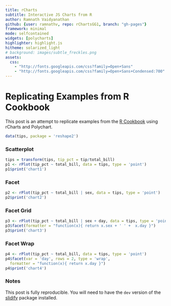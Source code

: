 ```yaml
---
title: rCharts
subtitle: Interactive JS Charts from R
author: Ramnath Vaidyanathan
github: {user: ramnathv, repo: rChartsGG1, branch: "gh-pages"}
framework: minimal
mode: selfcontained
widgets: [polycharts]
highlighter: highlight.js
hitheme: solarized_light
# background: images/subtle_freckles.png
assets:
  css: 
    - "http://fonts.googleapis.com/css?family=Open+Sans"
    - "http://fonts.googleapis.com/css?family=Open+Sans+Condensed:700"
---
```





# Replicating Examples from R Cookbook

This post is an attempt to replicate examples from the [R Cookbook](http://www.cookbook-r.com/Graphs/Facets_(ggplot2)/) using rCharts and Polychart.



```r
data(tips, package = 'reshape2')
```


### Scatterplot


```r
tips = transform(tips, tip_pct = tip/total_bill)
p1 <- rPlot(tip_pct ~ total_bill, data = tips, type = 'point')
p1$print('chart1')
```

<div id='chart1' class='rChart nvd3Plot'></div>
<script type='text/javascript'>
    var chartParams = {"dom":"chart1","width":600,"height":400,"layers":[{"x":"total_bill","y":"tip_pct","data":{"total_bill":[16.99,10.34,21.01,23.68,24.59,25.29,8.77,26.88,15.04,14.78,10.27,35.26,15.42,18.43,14.83,21.58,10.33,16.29,16.97,20.65,17.92,20.29,15.77,39.42,19.82,17.81,13.37,12.69,21.7,19.65,9.55,18.35,15.06,20.69,17.78,24.06,16.31,16.93,18.69,31.27,16.04,17.46,13.94,9.68,30.4,18.29,22.23,32.4,28.55,18.04,12.54,10.29,34.81,9.94,25.56,19.49,38.01,26.41,11.24,48.27,20.29,13.81,11.02,18.29,17.59,20.08,16.45,3.07,20.23,15.01,12.02,17.07,26.86,25.28,14.73,10.51,17.92,27.2,22.76,17.29,19.44,16.66,10.07,32.68,15.98,34.83,13.03,18.28,24.71,21.16,28.97,22.49,5.75,16.32,22.75,40.17,27.28,12.03,21.01,12.46,11.35,15.38,44.3,22.42,20.92,15.36,20.49,25.21,18.24,14.31,14,7.25,38.07,23.95,25.71,17.31,29.93,10.65,12.43,24.08,11.69,13.42,14.26,15.95,12.48,29.8,8.52,14.52,11.38,22.82,19.08,20.27,11.17,12.26,18.26,8.51,10.33,14.15,16,13.16,17.47,34.3,41.19,27.05,16.43,8.35,18.64,11.87,9.78,7.51,14.07,13.13,17.26,24.55,19.77,29.85,48.17,25,13.39,16.49,21.5,12.66,16.21,13.81,17.51,24.52,20.76,31.71,10.59,10.63,50.81,15.81,7.25,31.85,16.82,32.9,17.89,14.48,9.6,34.63,34.65,23.33,45.35,23.17,40.55,20.69,20.9,30.46,18.15,23.1,15.69,19.81,28.44,15.48,16.58,7.56,10.34,43.11,13,13.51,18.71,12.74,13,16.4,20.53,16.47,26.59,38.73,24.27,12.76,30.06,25.89,48.33,13.27,28.17,12.9,28.15,11.59,7.74,30.14,12.16,13.42,8.58,15.98,13.42,16.27,10.09,20.45,13.28,22.12,24.01,15.69,11.61,10.77,15.53,10.07,12.6,32.83,35.83,29.03,27.18,22.67,17.82,18.78],"tip":[1.01,1.66,3.5,3.31,3.61,4.71,2,3.12,1.96,3.23,1.71,5,1.57,3,3.02,3.92,1.67,3.71,3.5,3.35,4.08,2.75,2.23,7.58,3.18,2.34,2,2,4.3,3,1.45,2.5,3,2.45,3.27,3.6,2,3.07,2.31,5,2.24,2.54,3.06,1.32,5.6,3,5,6,2.05,3,2.5,2.6,5.2,1.56,4.34,3.51,3,1.5,1.76,6.73,3.21,2,1.98,3.76,2.64,3.15,2.47,1,2.01,2.09,1.97,3,3.14,5,2.2,1.25,3.08,4,3,2.71,3,3.4,1.83,5,2.03,5.17,2,4,5.85,3,3,3.5,1,4.3,3.25,4.73,4,1.5,3,1.5,2.5,3,2.5,3.48,4.08,1.64,4.06,4.29,3.76,4,3,1,4,2.55,4,3.5,5.07,1.5,1.8,2.92,2.31,1.68,2.5,2,2.52,4.2,1.48,2,2,2.18,1.5,2.83,1.5,2,3.25,1.25,2,2,2,2.75,3.5,6.7,5,5,2.3,1.5,1.36,1.63,1.73,2,2.5,2,2.74,2,2,5.14,5,3.75,2.61,2,3.5,2.5,2,2,3,3.48,2.24,4.5,1.61,2,10,3.16,5.15,3.18,4,3.11,2,2,4,3.55,3.68,5.65,3.5,6.5,3,5,3.5,2,3.5,4,1.5,4.19,2.56,2.02,4,1.44,2,5,2,2,4,2.01,2,2.5,4,3.23,3.41,3,2.03,2.23,2,5.16,9,2.5,6.5,1.1,3,1.5,1.44,3.09,2.2,3.48,1.92,3,1.58,2.5,2,3,2.72,2.88,2,3,3.39,1.47,3,1.25,1,1.17,4.67,5.92,2,2,1.75,3],"sex":["Female","Male","Male","Male","Female","Male","Male","Male","Male","Male","Male","Female","Male","Male","Female","Male","Female","Male","Female","Male","Male","Female","Female","Male","Male","Male","Male","Male","Male","Female","Male","Male","Female","Female","Male","Male","Male","Female","Male","Male","Male","Male","Male","Male","Male","Male","Male","Male","Male","Male","Male","Female","Female","Male","Male","Male","Male","Female","Male","Male","Male","Male","Male","Male","Male","Male","Female","Female","Male","Male","Male","Female","Female","Female","Female","Male","Male","Male","Male","Male","Male","Male","Female","Male","Male","Female","Male","Male","Male","Male","Male","Male","Female","Female","Female","Male","Male","Male","Male","Male","Female","Female","Female","Female","Female","Male","Male","Male","Male","Female","Male","Female","Male","Male","Female","Female","Male","Female","Female","Female","Male","Female","Male","Male","Female","Female","Male","Female","Female","Male","Male","Female","Female","Female","Female","Female","Female","Female","Male","Female","Female","Male","Male","Female","Female","Female","Female","Female","Male","Male","Male","Male","Male","Male","Male","Female","Male","Female","Female","Male","Male","Male","Female","Male","Female","Male","Male","Male","Female","Female","Male","Male","Male","Male","Male","Male","Male","Male","Female","Male","Male","Male","Male","Male","Male","Male","Female","Male","Female","Male","Male","Female","Male","Male","Male","Male","Male","Female","Female","Male","Male","Female","Female","Female","Male","Female","Male","Male","Male","Female","Male","Male","Male","Female","Female","Female","Male","Male","Male","Female","Male","Female","Male","Female","Male","Female","Female","Male","Male","Female","Male","Male","Male","Male","Male","Male","Male","Male","Female","Male","Female","Male","Male","Female"],"smoker":["No","No","No","No","No","No","No","No","No","No","No","No","No","No","No","No","No","No","No","No","No","No","No","No","No","No","No","No","No","No","No","No","No","No","No","No","No","No","No","No","No","No","No","No","No","No","No","No","No","No","No","No","No","No","No","No","Yes","No","Yes","No","Yes","Yes","Yes","Yes","No","No","No","Yes","No","Yes","No","No","Yes","Yes","No","No","Yes","No","No","No","Yes","No","No","Yes","No","No","No","No","No","No","Yes","No","Yes","Yes","No","Yes","Yes","Yes","Yes","No","Yes","Yes","Yes","Yes","No","Yes","Yes","Yes","No","Yes","No","No","No","No","No","No","No","No","No","No","No","No","No","No","No","No","No","No","No","No","No","No","No","No","No","No","No","No","Yes","No","No","No","No","No","No","No","No","No","No","No","No","No","No","No","No","No","No","No","No","No","No","No","No","No","Yes","No","No","No","Yes","Yes","Yes","Yes","Yes","Yes","Yes","Yes","Yes","Yes","Yes","Yes","Yes","Yes","Yes","Yes","Yes","No","Yes","Yes","Yes","Yes","Yes","Yes","Yes","Yes","Yes","No","Yes","Yes","Yes","Yes","Yes","Yes","Yes","Yes","Yes","Yes","Yes","Yes","Yes","Yes","Yes","Yes","No","Yes","Yes","Yes","Yes","Yes","Yes","Yes","Yes","Yes","Yes","No","Yes","Yes","Yes","No","No","Yes","Yes","Yes","No","No","Yes","No","Yes","Yes","No","No","Yes","Yes","No","No"],"day":["Sun","Sun","Sun","Sun","Sun","Sun","Sun","Sun","Sun","Sun","Sun","Sun","Sun","Sun","Sun","Sun","Sun","Sun","Sun","Sat","Sat","Sat","Sat","Sat","Sat","Sat","Sat","Sat","Sat","Sat","Sat","Sat","Sat","Sat","Sat","Sat","Sat","Sat","Sat","Sat","Sat","Sun","Sun","Sun","Sun","Sun","Sun","Sun","Sun","Sun","Sun","Sun","Sun","Sun","Sun","Sun","Sat","Sat","Sat","Sat","Sat","Sat","Sat","Sat","Sat","Sat","Sat","Sat","Sat","Sat","Sat","Sat","Sat","Sat","Sat","Sat","Sat","Thur","Thur","Thur","Thur","Thur","Thur","Thur","Thur","Thur","Thur","Thur","Thur","Thur","Fri","Fri","Fri","Fri","Fri","Fri","Fri","Fri","Fri","Fri","Fri","Fri","Sat","Sat","Sat","Sat","Sat","Sat","Sat","Sat","Sat","Sat","Sun","Sun","Sun","Sun","Sun","Thur","Thur","Thur","Thur","Thur","Thur","Thur","Thur","Thur","Thur","Thur","Thur","Thur","Thur","Thur","Thur","Thur","Thur","Thur","Thur","Thur","Thur","Thur","Thur","Thur","Thur","Thur","Thur","Thur","Thur","Thur","Thur","Thur","Sun","Sun","Sun","Sun","Sun","Sun","Sun","Sun","Sun","Sun","Sun","Sun","Sun","Sun","Sun","Sun","Sun","Sun","Sat","Sat","Sat","Sat","Sun","Sun","Sun","Sun","Sun","Sun","Sun","Sun","Sun","Sun","Sun","Sun","Sun","Sun","Sun","Sun","Sun","Sun","Sun","Thur","Thur","Thur","Thur","Thur","Thur","Thur","Thur","Thur","Thur","Thur","Thur","Thur","Thur","Thur","Sat","Sat","Sat","Sat","Sat","Sat","Sat","Sat","Sat","Sat","Sat","Sat","Sat","Sat","Fri","Fri","Fri","Fri","Fri","Fri","Fri","Sat","Sat","Sat","Sat","Sat","Sat","Sat","Sat","Sat","Sat","Sat","Sat","Sat","Sat","Sat","Sat","Thur"],"time":["Dinner","Dinner","Dinner","Dinner","Dinner","Dinner","Dinner","Dinner","Dinner","Dinner","Dinner","Dinner","Dinner","Dinner","Dinner","Dinner","Dinner","Dinner","Dinner","Dinner","Dinner","Dinner","Dinner","Dinner","Dinner","Dinner","Dinner","Dinner","Dinner","Dinner","Dinner","Dinner","Dinner","Dinner","Dinner","Dinner","Dinner","Dinner","Dinner","Dinner","Dinner","Dinner","Dinner","Dinner","Dinner","Dinner","Dinner","Dinner","Dinner","Dinner","Dinner","Dinner","Dinner","Dinner","Dinner","Dinner","Dinner","Dinner","Dinner","Dinner","Dinner","Dinner","Dinner","Dinner","Dinner","Dinner","Dinner","Dinner","Dinner","Dinner","Dinner","Dinner","Dinner","Dinner","Dinner","Dinner","Dinner","Lunch","Lunch","Lunch","Lunch","Lunch","Lunch","Lunch","Lunch","Lunch","Lunch","Lunch","Lunch","Lunch","Dinner","Dinner","Dinner","Dinner","Dinner","Dinner","Dinner","Dinner","Dinner","Dinner","Dinner","Dinner","Dinner","Dinner","Dinner","Dinner","Dinner","Dinner","Dinner","Dinner","Dinner","Dinner","Dinner","Dinner","Dinner","Dinner","Dinner","Lunch","Lunch","Lunch","Lunch","Lunch","Lunch","Lunch","Lunch","Lunch","Lunch","Lunch","Lunch","Lunch","Lunch","Lunch","Lunch","Lunch","Lunch","Lunch","Lunch","Lunch","Lunch","Lunch","Lunch","Lunch","Lunch","Lunch","Lunch","Lunch","Lunch","Lunch","Lunch","Lunch","Dinner","Dinner","Dinner","Dinner","Dinner","Dinner","Dinner","Dinner","Dinner","Dinner","Dinner","Dinner","Dinner","Dinner","Dinner","Dinner","Dinner","Dinner","Dinner","Dinner","Dinner","Dinner","Dinner","Dinner","Dinner","Dinner","Dinner","Dinner","Dinner","Dinner","Dinner","Dinner","Dinner","Dinner","Dinner","Dinner","Dinner","Dinner","Dinner","Dinner","Dinner","Lunch","Lunch","Lunch","Lunch","Lunch","Lunch","Lunch","Lunch","Lunch","Lunch","Lunch","Lunch","Lunch","Lunch","Lunch","Dinner","Dinner","Dinner","Dinner","Dinner","Dinner","Dinner","Dinner","Dinner","Dinner","Dinner","Dinner","Dinner","Dinner","Lunch","Lunch","Lunch","Lunch","Lunch","Lunch","Lunch","Dinner","Dinner","Dinner","Dinner","Dinner","Dinner","Dinner","Dinner","Dinner","Dinner","Dinner","Dinner","Dinner","Dinner","Dinner","Dinner","Dinner"],"size":[2,3,3,2,4,4,2,4,2,2,2,4,2,4,2,2,3,3,3,3,2,2,2,4,2,4,2,2,2,2,2,4,2,4,2,3,3,3,3,3,3,2,2,2,4,2,2,4,3,2,2,2,4,2,4,2,4,2,2,4,2,2,2,4,3,3,2,1,2,2,2,3,2,2,2,2,2,4,2,2,2,2,1,2,2,4,2,2,2,2,2,2,2,2,2,4,2,2,2,2,2,2,3,2,2,2,2,2,2,2,2,1,3,2,3,2,4,2,2,4,2,2,2,2,2,6,2,2,2,3,2,2,2,2,2,2,2,2,2,2,2,6,5,6,2,2,3,2,2,2,2,2,3,4,4,5,6,4,2,4,4,2,3,2,2,3,2,4,2,2,3,2,2,2,2,2,2,2,2,2,4,2,3,4,2,5,3,5,3,3,2,2,2,2,2,2,2,4,2,2,3,2,2,2,4,3,3,4,2,2,3,4,4,2,3,2,5,2,2,4,2,2,1,3,2,2,2,4,2,2,4,3,2,2,2,2,2,2,3,3,2,2,2,2],"tip_pct":[0.0594467333725721,0.160541586073501,0.166587339362208,0.139780405405405,0.146807645384303,0.186239620403321,0.228050171037628,0.116071428571429,0.13031914893617,0.218538565629229,0.166504381694255,0.141803743618832,0.101815823605707,0.162778079218665,0.203641267700607,0.181649675625579,0.161665053242982,0.227747084100675,0.206246317030053,0.162227602905569,0.227678571428571,0.135534746180384,0.14140773620799,0.192288178589548,0.160443995963673,0.131386861313869,0.149588631264024,0.157604412923562,0.19815668202765,0.152671755725191,0.151832460732984,0.136239782016349,0.199203187250996,0.118414693088449,0.183914510686164,0.149625935162095,0.122624156958921,0.181334908446545,0.123595505617978,0.159897665494084,0.139650872817955,0.145475372279496,0.219512195121951,0.136363636363636,0.184210526315789,0.164024056861673,0.224921277552856,0.185185185185185,0.0718038528896672,0.16629711751663,0.199362041467305,0.252672497570457,0.149382361390405,0.156941649899396,0.169796557120501,0.180092355053874,0.0789265982636148,0.0567966679288148,0.156583629893238,0.139424072923141,0.158206012814194,0.144822592324403,0.17967332123412,0.205576817933297,0.150085275724844,0.156872509960159,0.150151975683891,0.325732899022801,0.0993573900148294,0.139240506329114,0.163893510815308,0.175746924428823,0.116902457185406,0.197784810126582,0.149355057705363,0.118934348239772,0.171875,0.147058823529412,0.131810193321617,0.156737998843262,0.154320987654321,0.204081632653061,0.181727904667329,0.152998776009792,0.1270337922403,0.148435256962389,0.153491941673062,0.218818380743982,0.236746256576285,0.141776937618147,0.103555402140145,0.155624722098711,0.173913043478261,0.263480392156863,0.142857142857143,0.117749564351506,0.146627565982405,0.124688279301746,0.14278914802475,0.120385232744783,0.220264317180617,0.195058517555267,0.0564334085778781,0.155218554861731,0.195028680688337,0.106770833333333,0.198145436798438,0.170170567235224,0.206140350877193,0.279524807826695,0.214285714285714,0.137931034482759,0.105069608615708,0.106471816283925,0.155581485803189,0.202195262853842,0.169395255596392,0.140845070422535,0.144810941271118,0.121262458471761,0.197604790419162,0.125186289120715,0.17531556802244,0.125391849529781,0.201923076923077,0.140939597315436,0.173708920187793,0.137741046831956,0.175746924428822,0.0955302366345311,0.0786163522012579,0.139615194869265,0.134288272157565,0.163132137030995,0.177984665936473,0.146886016451234,0.193610842207164,0.141342756183746,0.125,0.208966565349544,0.20034344590727,0.19533527696793,0.121388686574411,0.184842883548983,0.139987827145466,0.179640718562874,0.0729613733905579,0.13732097725358,0.176891615541922,0.266311584553928,0.177683013503909,0.152322924600152,0.158748551564311,0.0814663951120163,0.101163378856854,0.172194304857621,0.103799045048786,0.15,0.194921583271098,0.121285627653123,0.162790697674419,0.197472353870458,0.123380629241209,0.144822592324403,0.171330668189606,0.141924959216966,0.107899807321773,0.141911069063387,0.152030217186025,0.188146754468485,0.196811651249754,0.199873497786211,0.710344827586207,0.0998430141287284,0.237812128418549,0.0945288753799392,0.111794298490777,0.138121546961326,0.416666666666667,0.102512272596015,0.106204906204906,0.242177453921989,0.0771775082690187,0.280535174794994,0.0739827373612824,0.241662638956017,0.167464114832536,0.0656598818122127,0.192837465564738,0.173160173160173,0.0956022944550669,0.211509338717819,0.090014064697609,0.130490956072351,0.241254523522316,0.19047619047619,0.193423597678917,0.115982370679657,0.153846153846154,0.148038490007402,0.213789417423838,0.157770800627943,0.153846153846154,0.152439024390244,0.194836824159766,0.196114146933819,0.128243700639338,0.0774593338497289,0.0836423568191182,0.174764890282132,0.0665335994677312,0.199304750869061,0.186219739292365,0.188394875659382,0.230741924032659,0.0852713178294574,0.106571936056838,0.129421915444349,0.186046511627907,0.102521566025216,0.180921052631579,0.259314456035768,0.223776223776224,0.187734668335419,0.117734724292101,0.153657037492317,0.198216055500496,0.146699266503667,0.204819277108434,0.130198915009042,0.083298625572678,0.191204588910134,0.291989664082687,0.136490250696379,0.193174500965873,0.124131082423039,0.0793650793650794,0.0356381358513555,0.130337705833101,0.20392697209783,0.0735835172921266,0.0882223202470225,0.0982042648709315,0.159744408945687]},"facet":null,"type":"point"}],"facet":[],"guides":[],"coord":[],"id":"chart1"}
    _.each(chartParams.layers, function(el){
        el.data = polyjs.data(el.data)
    })
    var graph_chart1 = polyjs.chart(chartParams);
</script>


### Facet


```r
p2 <- rPlot(tip_pct ~ total_bill | sex, data = tips, type = 'point')
p2$print('chart2')
```

<div id='chart2' class='rChart nvd3Plot'></div>
<script type='text/javascript'>
    var chartParams = {"dom":"chart2","width":600,"height":400,"layers":[{"x":"total_bill","y":"tip_pct","data":{"total_bill":[16.99,10.34,21.01,23.68,24.59,25.29,8.77,26.88,15.04,14.78,10.27,35.26,15.42,18.43,14.83,21.58,10.33,16.29,16.97,20.65,17.92,20.29,15.77,39.42,19.82,17.81,13.37,12.69,21.7,19.65,9.55,18.35,15.06,20.69,17.78,24.06,16.31,16.93,18.69,31.27,16.04,17.46,13.94,9.68,30.4,18.29,22.23,32.4,28.55,18.04,12.54,10.29,34.81,9.94,25.56,19.49,38.01,26.41,11.24,48.27,20.29,13.81,11.02,18.29,17.59,20.08,16.45,3.07,20.23,15.01,12.02,17.07,26.86,25.28,14.73,10.51,17.92,27.2,22.76,17.29,19.44,16.66,10.07,32.68,15.98,34.83,13.03,18.28,24.71,21.16,28.97,22.49,5.75,16.32,22.75,40.17,27.28,12.03,21.01,12.46,11.35,15.38,44.3,22.42,20.92,15.36,20.49,25.21,18.24,14.31,14,7.25,38.07,23.95,25.71,17.31,29.93,10.65,12.43,24.08,11.69,13.42,14.26,15.95,12.48,29.8,8.52,14.52,11.38,22.82,19.08,20.27,11.17,12.26,18.26,8.51,10.33,14.15,16,13.16,17.47,34.3,41.19,27.05,16.43,8.35,18.64,11.87,9.78,7.51,14.07,13.13,17.26,24.55,19.77,29.85,48.17,25,13.39,16.49,21.5,12.66,16.21,13.81,17.51,24.52,20.76,31.71,10.59,10.63,50.81,15.81,7.25,31.85,16.82,32.9,17.89,14.48,9.6,34.63,34.65,23.33,45.35,23.17,40.55,20.69,20.9,30.46,18.15,23.1,15.69,19.81,28.44,15.48,16.58,7.56,10.34,43.11,13,13.51,18.71,12.74,13,16.4,20.53,16.47,26.59,38.73,24.27,12.76,30.06,25.89,48.33,13.27,28.17,12.9,28.15,11.59,7.74,30.14,12.16,13.42,8.58,15.98,13.42,16.27,10.09,20.45,13.28,22.12,24.01,15.69,11.61,10.77,15.53,10.07,12.6,32.83,35.83,29.03,27.18,22.67,17.82,18.78],"tip":[1.01,1.66,3.5,3.31,3.61,4.71,2,3.12,1.96,3.23,1.71,5,1.57,3,3.02,3.92,1.67,3.71,3.5,3.35,4.08,2.75,2.23,7.58,3.18,2.34,2,2,4.3,3,1.45,2.5,3,2.45,3.27,3.6,2,3.07,2.31,5,2.24,2.54,3.06,1.32,5.6,3,5,6,2.05,3,2.5,2.6,5.2,1.56,4.34,3.51,3,1.5,1.76,6.73,3.21,2,1.98,3.76,2.64,3.15,2.47,1,2.01,2.09,1.97,3,3.14,5,2.2,1.25,3.08,4,3,2.71,3,3.4,1.83,5,2.03,5.17,2,4,5.85,3,3,3.5,1,4.3,3.25,4.73,4,1.5,3,1.5,2.5,3,2.5,3.48,4.08,1.64,4.06,4.29,3.76,4,3,1,4,2.55,4,3.5,5.07,1.5,1.8,2.92,2.31,1.68,2.5,2,2.52,4.2,1.48,2,2,2.18,1.5,2.83,1.5,2,3.25,1.25,2,2,2,2.75,3.5,6.7,5,5,2.3,1.5,1.36,1.63,1.73,2,2.5,2,2.74,2,2,5.14,5,3.75,2.61,2,3.5,2.5,2,2,3,3.48,2.24,4.5,1.61,2,10,3.16,5.15,3.18,4,3.11,2,2,4,3.55,3.68,5.65,3.5,6.5,3,5,3.5,2,3.5,4,1.5,4.19,2.56,2.02,4,1.44,2,5,2,2,4,2.01,2,2.5,4,3.23,3.41,3,2.03,2.23,2,5.16,9,2.5,6.5,1.1,3,1.5,1.44,3.09,2.2,3.48,1.92,3,1.58,2.5,2,3,2.72,2.88,2,3,3.39,1.47,3,1.25,1,1.17,4.67,5.92,2,2,1.75,3],"sex":["Female","Male","Male","Male","Female","Male","Male","Male","Male","Male","Male","Female","Male","Male","Female","Male","Female","Male","Female","Male","Male","Female","Female","Male","Male","Male","Male","Male","Male","Female","Male","Male","Female","Female","Male","Male","Male","Female","Male","Male","Male","Male","Male","Male","Male","Male","Male","Male","Male","Male","Male","Female","Female","Male","Male","Male","Male","Female","Male","Male","Male","Male","Male","Male","Male","Male","Female","Female","Male","Male","Male","Female","Female","Female","Female","Male","Male","Male","Male","Male","Male","Male","Female","Male","Male","Female","Male","Male","Male","Male","Male","Male","Female","Female","Female","Male","Male","Male","Male","Male","Female","Female","Female","Female","Female","Male","Male","Male","Male","Female","Male","Female","Male","Male","Female","Female","Male","Female","Female","Female","Male","Female","Male","Male","Female","Female","Male","Female","Female","Male","Male","Female","Female","Female","Female","Female","Female","Female","Male","Female","Female","Male","Male","Female","Female","Female","Female","Female","Male","Male","Male","Male","Male","Male","Male","Female","Male","Female","Female","Male","Male","Male","Female","Male","Female","Male","Male","Male","Female","Female","Male","Male","Male","Male","Male","Male","Male","Male","Female","Male","Male","Male","Male","Male","Male","Male","Female","Male","Female","Male","Male","Female","Male","Male","Male","Male","Male","Female","Female","Male","Male","Female","Female","Female","Male","Female","Male","Male","Male","Female","Male","Male","Male","Female","Female","Female","Male","Male","Male","Female","Male","Female","Male","Female","Male","Female","Female","Male","Male","Female","Male","Male","Male","Male","Male","Male","Male","Male","Female","Male","Female","Male","Male","Female"],"smoker":["No","No","No","No","No","No","No","No","No","No","No","No","No","No","No","No","No","No","No","No","No","No","No","No","No","No","No","No","No","No","No","No","No","No","No","No","No","No","No","No","No","No","No","No","No","No","No","No","No","No","No","No","No","No","No","No","Yes","No","Yes","No","Yes","Yes","Yes","Yes","No","No","No","Yes","No","Yes","No","No","Yes","Yes","No","No","Yes","No","No","No","Yes","No","No","Yes","No","No","No","No","No","No","Yes","No","Yes","Yes","No","Yes","Yes","Yes","Yes","No","Yes","Yes","Yes","Yes","No","Yes","Yes","Yes","No","Yes","No","No","No","No","No","No","No","No","No","No","No","No","No","No","No","No","No","No","No","No","No","No","No","No","No","No","No","No","Yes","No","No","No","No","No","No","No","No","No","No","No","No","No","No","No","No","No","No","No","No","No","No","No","No","No","Yes","No","No","No","Yes","Yes","Yes","Yes","Yes","Yes","Yes","Yes","Yes","Yes","Yes","Yes","Yes","Yes","Yes","Yes","Yes","No","Yes","Yes","Yes","Yes","Yes","Yes","Yes","Yes","Yes","No","Yes","Yes","Yes","Yes","Yes","Yes","Yes","Yes","Yes","Yes","Yes","Yes","Yes","Yes","Yes","Yes","No","Yes","Yes","Yes","Yes","Yes","Yes","Yes","Yes","Yes","Yes","No","Yes","Yes","Yes","No","No","Yes","Yes","Yes","No","No","Yes","No","Yes","Yes","No","No","Yes","Yes","No","No"],"day":["Sun","Sun","Sun","Sun","Sun","Sun","Sun","Sun","Sun","Sun","Sun","Sun","Sun","Sun","Sun","Sun","Sun","Sun","Sun","Sat","Sat","Sat","Sat","Sat","Sat","Sat","Sat","Sat","Sat","Sat","Sat","Sat","Sat","Sat","Sat","Sat","Sat","Sat","Sat","Sat","Sat","Sun","Sun","Sun","Sun","Sun","Sun","Sun","Sun","Sun","Sun","Sun","Sun","Sun","Sun","Sun","Sat","Sat","Sat","Sat","Sat","Sat","Sat","Sat","Sat","Sat","Sat","Sat","Sat","Sat","Sat","Sat","Sat","Sat","Sat","Sat","Sat","Thur","Thur","Thur","Thur","Thur","Thur","Thur","Thur","Thur","Thur","Thur","Thur","Thur","Fri","Fri","Fri","Fri","Fri","Fri","Fri","Fri","Fri","Fri","Fri","Fri","Sat","Sat","Sat","Sat","Sat","Sat","Sat","Sat","Sat","Sat","Sun","Sun","Sun","Sun","Sun","Thur","Thur","Thur","Thur","Thur","Thur","Thur","Thur","Thur","Thur","Thur","Thur","Thur","Thur","Thur","Thur","Thur","Thur","Thur","Thur","Thur","Thur","Thur","Thur","Thur","Thur","Thur","Thur","Thur","Thur","Thur","Thur","Thur","Sun","Sun","Sun","Sun","Sun","Sun","Sun","Sun","Sun","Sun","Sun","Sun","Sun","Sun","Sun","Sun","Sun","Sun","Sat","Sat","Sat","Sat","Sun","Sun","Sun","Sun","Sun","Sun","Sun","Sun","Sun","Sun","Sun","Sun","Sun","Sun","Sun","Sun","Sun","Sun","Sun","Thur","Thur","Thur","Thur","Thur","Thur","Thur","Thur","Thur","Thur","Thur","Thur","Thur","Thur","Thur","Sat","Sat","Sat","Sat","Sat","Sat","Sat","Sat","Sat","Sat","Sat","Sat","Sat","Sat","Fri","Fri","Fri","Fri","Fri","Fri","Fri","Sat","Sat","Sat","Sat","Sat","Sat","Sat","Sat","Sat","Sat","Sat","Sat","Sat","Sat","Sat","Sat","Thur"],"time":["Dinner","Dinner","Dinner","Dinner","Dinner","Dinner","Dinner","Dinner","Dinner","Dinner","Dinner","Dinner","Dinner","Dinner","Dinner","Dinner","Dinner","Dinner","Dinner","Dinner","Dinner","Dinner","Dinner","Dinner","Dinner","Dinner","Dinner","Dinner","Dinner","Dinner","Dinner","Dinner","Dinner","Dinner","Dinner","Dinner","Dinner","Dinner","Dinner","Dinner","Dinner","Dinner","Dinner","Dinner","Dinner","Dinner","Dinner","Dinner","Dinner","Dinner","Dinner","Dinner","Dinner","Dinner","Dinner","Dinner","Dinner","Dinner","Dinner","Dinner","Dinner","Dinner","Dinner","Dinner","Dinner","Dinner","Dinner","Dinner","Dinner","Dinner","Dinner","Dinner","Dinner","Dinner","Dinner","Dinner","Dinner","Lunch","Lunch","Lunch","Lunch","Lunch","Lunch","Lunch","Lunch","Lunch","Lunch","Lunch","Lunch","Lunch","Dinner","Dinner","Dinner","Dinner","Dinner","Dinner","Dinner","Dinner","Dinner","Dinner","Dinner","Dinner","Dinner","Dinner","Dinner","Dinner","Dinner","Dinner","Dinner","Dinner","Dinner","Dinner","Dinner","Dinner","Dinner","Dinner","Dinner","Lunch","Lunch","Lunch","Lunch","Lunch","Lunch","Lunch","Lunch","Lunch","Lunch","Lunch","Lunch","Lunch","Lunch","Lunch","Lunch","Lunch","Lunch","Lunch","Lunch","Lunch","Lunch","Lunch","Lunch","Lunch","Lunch","Lunch","Lunch","Lunch","Lunch","Lunch","Lunch","Lunch","Dinner","Dinner","Dinner","Dinner","Dinner","Dinner","Dinner","Dinner","Dinner","Dinner","Dinner","Dinner","Dinner","Dinner","Dinner","Dinner","Dinner","Dinner","Dinner","Dinner","Dinner","Dinner","Dinner","Dinner","Dinner","Dinner","Dinner","Dinner","Dinner","Dinner","Dinner","Dinner","Dinner","Dinner","Dinner","Dinner","Dinner","Dinner","Dinner","Dinner","Dinner","Lunch","Lunch","Lunch","Lunch","Lunch","Lunch","Lunch","Lunch","Lunch","Lunch","Lunch","Lunch","Lunch","Lunch","Lunch","Dinner","Dinner","Dinner","Dinner","Dinner","Dinner","Dinner","Dinner","Dinner","Dinner","Dinner","Dinner","Dinner","Dinner","Lunch","Lunch","Lunch","Lunch","Lunch","Lunch","Lunch","Dinner","Dinner","Dinner","Dinner","Dinner","Dinner","Dinner","Dinner","Dinner","Dinner","Dinner","Dinner","Dinner","Dinner","Dinner","Dinner","Dinner"],"size":[2,3,3,2,4,4,2,4,2,2,2,4,2,4,2,2,3,3,3,3,2,2,2,4,2,4,2,2,2,2,2,4,2,4,2,3,3,3,3,3,3,2,2,2,4,2,2,4,3,2,2,2,4,2,4,2,4,2,2,4,2,2,2,4,3,3,2,1,2,2,2,3,2,2,2,2,2,4,2,2,2,2,1,2,2,4,2,2,2,2,2,2,2,2,2,4,2,2,2,2,2,2,3,2,2,2,2,2,2,2,2,1,3,2,3,2,4,2,2,4,2,2,2,2,2,6,2,2,2,3,2,2,2,2,2,2,2,2,2,2,2,6,5,6,2,2,3,2,2,2,2,2,3,4,4,5,6,4,2,4,4,2,3,2,2,3,2,4,2,2,3,2,2,2,2,2,2,2,2,2,4,2,3,4,2,5,3,5,3,3,2,2,2,2,2,2,2,4,2,2,3,2,2,2,4,3,3,4,2,2,3,4,4,2,3,2,5,2,2,4,2,2,1,3,2,2,2,4,2,2,4,3,2,2,2,2,2,2,3,3,2,2,2,2],"tip_pct":[0.0594467333725721,0.160541586073501,0.166587339362208,0.139780405405405,0.146807645384303,0.186239620403321,0.228050171037628,0.116071428571429,0.13031914893617,0.218538565629229,0.166504381694255,0.141803743618832,0.101815823605707,0.162778079218665,0.203641267700607,0.181649675625579,0.161665053242982,0.227747084100675,0.206246317030053,0.162227602905569,0.227678571428571,0.135534746180384,0.14140773620799,0.192288178589548,0.160443995963673,0.131386861313869,0.149588631264024,0.157604412923562,0.19815668202765,0.152671755725191,0.151832460732984,0.136239782016349,0.199203187250996,0.118414693088449,0.183914510686164,0.149625935162095,0.122624156958921,0.181334908446545,0.123595505617978,0.159897665494084,0.139650872817955,0.145475372279496,0.219512195121951,0.136363636363636,0.184210526315789,0.164024056861673,0.224921277552856,0.185185185185185,0.0718038528896672,0.16629711751663,0.199362041467305,0.252672497570457,0.149382361390405,0.156941649899396,0.169796557120501,0.180092355053874,0.0789265982636148,0.0567966679288148,0.156583629893238,0.139424072923141,0.158206012814194,0.144822592324403,0.17967332123412,0.205576817933297,0.150085275724844,0.156872509960159,0.150151975683891,0.325732899022801,0.0993573900148294,0.139240506329114,0.163893510815308,0.175746924428823,0.116902457185406,0.197784810126582,0.149355057705363,0.118934348239772,0.171875,0.147058823529412,0.131810193321617,0.156737998843262,0.154320987654321,0.204081632653061,0.181727904667329,0.152998776009792,0.1270337922403,0.148435256962389,0.153491941673062,0.218818380743982,0.236746256576285,0.141776937618147,0.103555402140145,0.155624722098711,0.173913043478261,0.263480392156863,0.142857142857143,0.117749564351506,0.146627565982405,0.124688279301746,0.14278914802475,0.120385232744783,0.220264317180617,0.195058517555267,0.0564334085778781,0.155218554861731,0.195028680688337,0.106770833333333,0.198145436798438,0.170170567235224,0.206140350877193,0.279524807826695,0.214285714285714,0.137931034482759,0.105069608615708,0.106471816283925,0.155581485803189,0.202195262853842,0.169395255596392,0.140845070422535,0.144810941271118,0.121262458471761,0.197604790419162,0.125186289120715,0.17531556802244,0.125391849529781,0.201923076923077,0.140939597315436,0.173708920187793,0.137741046831956,0.175746924428822,0.0955302366345311,0.0786163522012579,0.139615194869265,0.134288272157565,0.163132137030995,0.177984665936473,0.146886016451234,0.193610842207164,0.141342756183746,0.125,0.208966565349544,0.20034344590727,0.19533527696793,0.121388686574411,0.184842883548983,0.139987827145466,0.179640718562874,0.0729613733905579,0.13732097725358,0.176891615541922,0.266311584553928,0.177683013503909,0.152322924600152,0.158748551564311,0.0814663951120163,0.101163378856854,0.172194304857621,0.103799045048786,0.15,0.194921583271098,0.121285627653123,0.162790697674419,0.197472353870458,0.123380629241209,0.144822592324403,0.171330668189606,0.141924959216966,0.107899807321773,0.141911069063387,0.152030217186025,0.188146754468485,0.196811651249754,0.199873497786211,0.710344827586207,0.0998430141287284,0.237812128418549,0.0945288753799392,0.111794298490777,0.138121546961326,0.416666666666667,0.102512272596015,0.106204906204906,0.242177453921989,0.0771775082690187,0.280535174794994,0.0739827373612824,0.241662638956017,0.167464114832536,0.0656598818122127,0.192837465564738,0.173160173160173,0.0956022944550669,0.211509338717819,0.090014064697609,0.130490956072351,0.241254523522316,0.19047619047619,0.193423597678917,0.115982370679657,0.153846153846154,0.148038490007402,0.213789417423838,0.157770800627943,0.153846153846154,0.152439024390244,0.194836824159766,0.196114146933819,0.128243700639338,0.0774593338497289,0.0836423568191182,0.174764890282132,0.0665335994677312,0.199304750869061,0.186219739292365,0.188394875659382,0.230741924032659,0.0852713178294574,0.106571936056838,0.129421915444349,0.186046511627907,0.102521566025216,0.180921052631579,0.259314456035768,0.223776223776224,0.187734668335419,0.117734724292101,0.153657037492317,0.198216055500496,0.146699266503667,0.204819277108434,0.130198915009042,0.083298625572678,0.191204588910134,0.291989664082687,0.136490250696379,0.193174500965873,0.124131082423039,0.0793650793650794,0.0356381358513555,0.130337705833101,0.20392697209783,0.0735835172921266,0.0882223202470225,0.0982042648709315,0.159744408945687]},"facet":"sex","type":"point"}],"facet":{"type":"wrap","var":"sex"},"guides":[],"coord":[],"id":"chart2"}
    _.each(chartParams.layers, function(el){
        el.data = polyjs.data(el.data)
    })
    var graph_chart2 = polyjs.chart(chartParams);
</script>


### Facet Grid


```r
p3 <- rPlot(tip_pct ~ total_bill | sex + day, data = tips, type = 'point')
p3$facet(formatter = "function(x){ return x.sex + ' ' +  x.day }")
p3$print('chart3')
```

<div id='chart3' class='rChart nvd3Plot'></div>
<script type='text/javascript'>
    var chartParams = {"dom":"chart3","width":600,"height":400,"layers":[{"x":"total_bill","y":"tip_pct","data":{"total_bill":[16.99,10.34,21.01,23.68,24.59,25.29,8.77,26.88,15.04,14.78,10.27,35.26,15.42,18.43,14.83,21.58,10.33,16.29,16.97,20.65,17.92,20.29,15.77,39.42,19.82,17.81,13.37,12.69,21.7,19.65,9.55,18.35,15.06,20.69,17.78,24.06,16.31,16.93,18.69,31.27,16.04,17.46,13.94,9.68,30.4,18.29,22.23,32.4,28.55,18.04,12.54,10.29,34.81,9.94,25.56,19.49,38.01,26.41,11.24,48.27,20.29,13.81,11.02,18.29,17.59,20.08,16.45,3.07,20.23,15.01,12.02,17.07,26.86,25.28,14.73,10.51,17.92,27.2,22.76,17.29,19.44,16.66,10.07,32.68,15.98,34.83,13.03,18.28,24.71,21.16,28.97,22.49,5.75,16.32,22.75,40.17,27.28,12.03,21.01,12.46,11.35,15.38,44.3,22.42,20.92,15.36,20.49,25.21,18.24,14.31,14,7.25,38.07,23.95,25.71,17.31,29.93,10.65,12.43,24.08,11.69,13.42,14.26,15.95,12.48,29.8,8.52,14.52,11.38,22.82,19.08,20.27,11.17,12.26,18.26,8.51,10.33,14.15,16,13.16,17.47,34.3,41.19,27.05,16.43,8.35,18.64,11.87,9.78,7.51,14.07,13.13,17.26,24.55,19.77,29.85,48.17,25,13.39,16.49,21.5,12.66,16.21,13.81,17.51,24.52,20.76,31.71,10.59,10.63,50.81,15.81,7.25,31.85,16.82,32.9,17.89,14.48,9.6,34.63,34.65,23.33,45.35,23.17,40.55,20.69,20.9,30.46,18.15,23.1,15.69,19.81,28.44,15.48,16.58,7.56,10.34,43.11,13,13.51,18.71,12.74,13,16.4,20.53,16.47,26.59,38.73,24.27,12.76,30.06,25.89,48.33,13.27,28.17,12.9,28.15,11.59,7.74,30.14,12.16,13.42,8.58,15.98,13.42,16.27,10.09,20.45,13.28,22.12,24.01,15.69,11.61,10.77,15.53,10.07,12.6,32.83,35.83,29.03,27.18,22.67,17.82,18.78],"tip":[1.01,1.66,3.5,3.31,3.61,4.71,2,3.12,1.96,3.23,1.71,5,1.57,3,3.02,3.92,1.67,3.71,3.5,3.35,4.08,2.75,2.23,7.58,3.18,2.34,2,2,4.3,3,1.45,2.5,3,2.45,3.27,3.6,2,3.07,2.31,5,2.24,2.54,3.06,1.32,5.6,3,5,6,2.05,3,2.5,2.6,5.2,1.56,4.34,3.51,3,1.5,1.76,6.73,3.21,2,1.98,3.76,2.64,3.15,2.47,1,2.01,2.09,1.97,3,3.14,5,2.2,1.25,3.08,4,3,2.71,3,3.4,1.83,5,2.03,5.17,2,4,5.85,3,3,3.5,1,4.3,3.25,4.73,4,1.5,3,1.5,2.5,3,2.5,3.48,4.08,1.64,4.06,4.29,3.76,4,3,1,4,2.55,4,3.5,5.07,1.5,1.8,2.92,2.31,1.68,2.5,2,2.52,4.2,1.48,2,2,2.18,1.5,2.83,1.5,2,3.25,1.25,2,2,2,2.75,3.5,6.7,5,5,2.3,1.5,1.36,1.63,1.73,2,2.5,2,2.74,2,2,5.14,5,3.75,2.61,2,3.5,2.5,2,2,3,3.48,2.24,4.5,1.61,2,10,3.16,5.15,3.18,4,3.11,2,2,4,3.55,3.68,5.65,3.5,6.5,3,5,3.5,2,3.5,4,1.5,4.19,2.56,2.02,4,1.44,2,5,2,2,4,2.01,2,2.5,4,3.23,3.41,3,2.03,2.23,2,5.16,9,2.5,6.5,1.1,3,1.5,1.44,3.09,2.2,3.48,1.92,3,1.58,2.5,2,3,2.72,2.88,2,3,3.39,1.47,3,1.25,1,1.17,4.67,5.92,2,2,1.75,3],"sex":["Female","Male","Male","Male","Female","Male","Male","Male","Male","Male","Male","Female","Male","Male","Female","Male","Female","Male","Female","Male","Male","Female","Female","Male","Male","Male","Male","Male","Male","Female","Male","Male","Female","Female","Male","Male","Male","Female","Male","Male","Male","Male","Male","Male","Male","Male","Male","Male","Male","Male","Male","Female","Female","Male","Male","Male","Male","Female","Male","Male","Male","Male","Male","Male","Male","Male","Female","Female","Male","Male","Male","Female","Female","Female","Female","Male","Male","Male","Male","Male","Male","Male","Female","Male","Male","Female","Male","Male","Male","Male","Male","Male","Female","Female","Female","Male","Male","Male","Male","Male","Female","Female","Female","Female","Female","Male","Male","Male","Male","Female","Male","Female","Male","Male","Female","Female","Male","Female","Female","Female","Male","Female","Male","Male","Female","Female","Male","Female","Female","Male","Male","Female","Female","Female","Female","Female","Female","Female","Male","Female","Female","Male","Male","Female","Female","Female","Female","Female","Male","Male","Male","Male","Male","Male","Male","Female","Male","Female","Female","Male","Male","Male","Female","Male","Female","Male","Male","Male","Female","Female","Male","Male","Male","Male","Male","Male","Male","Male","Female","Male","Male","Male","Male","Male","Male","Male","Female","Male","Female","Male","Male","Female","Male","Male","Male","Male","Male","Female","Female","Male","Male","Female","Female","Female","Male","Female","Male","Male","Male","Female","Male","Male","Male","Female","Female","Female","Male","Male","Male","Female","Male","Female","Male","Female","Male","Female","Female","Male","Male","Female","Male","Male","Male","Male","Male","Male","Male","Male","Female","Male","Female","Male","Male","Female"],"smoker":["No","No","No","No","No","No","No","No","No","No","No","No","No","No","No","No","No","No","No","No","No","No","No","No","No","No","No","No","No","No","No","No","No","No","No","No","No","No","No","No","No","No","No","No","No","No","No","No","No","No","No","No","No","No","No","No","Yes","No","Yes","No","Yes","Yes","Yes","Yes","No","No","No","Yes","No","Yes","No","No","Yes","Yes","No","No","Yes","No","No","No","Yes","No","No","Yes","No","No","No","No","No","No","Yes","No","Yes","Yes","No","Yes","Yes","Yes","Yes","No","Yes","Yes","Yes","Yes","No","Yes","Yes","Yes","No","Yes","No","No","No","No","No","No","No","No","No","No","No","No","No","No","No","No","No","No","No","No","No","No","No","No","No","No","No","No","Yes","No","No","No","No","No","No","No","No","No","No","No","No","No","No","No","No","No","No","No","No","No","No","No","No","No","Yes","No","No","No","Yes","Yes","Yes","Yes","Yes","Yes","Yes","Yes","Yes","Yes","Yes","Yes","Yes","Yes","Yes","Yes","Yes","No","Yes","Yes","Yes","Yes","Yes","Yes","Yes","Yes","Yes","No","Yes","Yes","Yes","Yes","Yes","Yes","Yes","Yes","Yes","Yes","Yes","Yes","Yes","Yes","Yes","Yes","No","Yes","Yes","Yes","Yes","Yes","Yes","Yes","Yes","Yes","Yes","No","Yes","Yes","Yes","No","No","Yes","Yes","Yes","No","No","Yes","No","Yes","Yes","No","No","Yes","Yes","No","No"],"day":["Sun","Sun","Sun","Sun","Sun","Sun","Sun","Sun","Sun","Sun","Sun","Sun","Sun","Sun","Sun","Sun","Sun","Sun","Sun","Sat","Sat","Sat","Sat","Sat","Sat","Sat","Sat","Sat","Sat","Sat","Sat","Sat","Sat","Sat","Sat","Sat","Sat","Sat","Sat","Sat","Sat","Sun","Sun","Sun","Sun","Sun","Sun","Sun","Sun","Sun","Sun","Sun","Sun","Sun","Sun","Sun","Sat","Sat","Sat","Sat","Sat","Sat","Sat","Sat","Sat","Sat","Sat","Sat","Sat","Sat","Sat","Sat","Sat","Sat","Sat","Sat","Sat","Thur","Thur","Thur","Thur","Thur","Thur","Thur","Thur","Thur","Thur","Thur","Thur","Thur","Fri","Fri","Fri","Fri","Fri","Fri","Fri","Fri","Fri","Fri","Fri","Fri","Sat","Sat","Sat","Sat","Sat","Sat","Sat","Sat","Sat","Sat","Sun","Sun","Sun","Sun","Sun","Thur","Thur","Thur","Thur","Thur","Thur","Thur","Thur","Thur","Thur","Thur","Thur","Thur","Thur","Thur","Thur","Thur","Thur","Thur","Thur","Thur","Thur","Thur","Thur","Thur","Thur","Thur","Thur","Thur","Thur","Thur","Thur","Thur","Sun","Sun","Sun","Sun","Sun","Sun","Sun","Sun","Sun","Sun","Sun","Sun","Sun","Sun","Sun","Sun","Sun","Sun","Sat","Sat","Sat","Sat","Sun","Sun","Sun","Sun","Sun","Sun","Sun","Sun","Sun","Sun","Sun","Sun","Sun","Sun","Sun","Sun","Sun","Sun","Sun","Thur","Thur","Thur","Thur","Thur","Thur","Thur","Thur","Thur","Thur","Thur","Thur","Thur","Thur","Thur","Sat","Sat","Sat","Sat","Sat","Sat","Sat","Sat","Sat","Sat","Sat","Sat","Sat","Sat","Fri","Fri","Fri","Fri","Fri","Fri","Fri","Sat","Sat","Sat","Sat","Sat","Sat","Sat","Sat","Sat","Sat","Sat","Sat","Sat","Sat","Sat","Sat","Thur"],"time":["Dinner","Dinner","Dinner","Dinner","Dinner","Dinner","Dinner","Dinner","Dinner","Dinner","Dinner","Dinner","Dinner","Dinner","Dinner","Dinner","Dinner","Dinner","Dinner","Dinner","Dinner","Dinner","Dinner","Dinner","Dinner","Dinner","Dinner","Dinner","Dinner","Dinner","Dinner","Dinner","Dinner","Dinner","Dinner","Dinner","Dinner","Dinner","Dinner","Dinner","Dinner","Dinner","Dinner","Dinner","Dinner","Dinner","Dinner","Dinner","Dinner","Dinner","Dinner","Dinner","Dinner","Dinner","Dinner","Dinner","Dinner","Dinner","Dinner","Dinner","Dinner","Dinner","Dinner","Dinner","Dinner","Dinner","Dinner","Dinner","Dinner","Dinner","Dinner","Dinner","Dinner","Dinner","Dinner","Dinner","Dinner","Lunch","Lunch","Lunch","Lunch","Lunch","Lunch","Lunch","Lunch","Lunch","Lunch","Lunch","Lunch","Lunch","Dinner","Dinner","Dinner","Dinner","Dinner","Dinner","Dinner","Dinner","Dinner","Dinner","Dinner","Dinner","Dinner","Dinner","Dinner","Dinner","Dinner","Dinner","Dinner","Dinner","Dinner","Dinner","Dinner","Dinner","Dinner","Dinner","Dinner","Lunch","Lunch","Lunch","Lunch","Lunch","Lunch","Lunch","Lunch","Lunch","Lunch","Lunch","Lunch","Lunch","Lunch","Lunch","Lunch","Lunch","Lunch","Lunch","Lunch","Lunch","Lunch","Lunch","Lunch","Lunch","Lunch","Lunch","Lunch","Lunch","Lunch","Lunch","Lunch","Lunch","Dinner","Dinner","Dinner","Dinner","Dinner","Dinner","Dinner","Dinner","Dinner","Dinner","Dinner","Dinner","Dinner","Dinner","Dinner","Dinner","Dinner","Dinner","Dinner","Dinner","Dinner","Dinner","Dinner","Dinner","Dinner","Dinner","Dinner","Dinner","Dinner","Dinner","Dinner","Dinner","Dinner","Dinner","Dinner","Dinner","Dinner","Dinner","Dinner","Dinner","Dinner","Lunch","Lunch","Lunch","Lunch","Lunch","Lunch","Lunch","Lunch","Lunch","Lunch","Lunch","Lunch","Lunch","Lunch","Lunch","Dinner","Dinner","Dinner","Dinner","Dinner","Dinner","Dinner","Dinner","Dinner","Dinner","Dinner","Dinner","Dinner","Dinner","Lunch","Lunch","Lunch","Lunch","Lunch","Lunch","Lunch","Dinner","Dinner","Dinner","Dinner","Dinner","Dinner","Dinner","Dinner","Dinner","Dinner","Dinner","Dinner","Dinner","Dinner","Dinner","Dinner","Dinner"],"size":[2,3,3,2,4,4,2,4,2,2,2,4,2,4,2,2,3,3,3,3,2,2,2,4,2,4,2,2,2,2,2,4,2,4,2,3,3,3,3,3,3,2,2,2,4,2,2,4,3,2,2,2,4,2,4,2,4,2,2,4,2,2,2,4,3,3,2,1,2,2,2,3,2,2,2,2,2,4,2,2,2,2,1,2,2,4,2,2,2,2,2,2,2,2,2,4,2,2,2,2,2,2,3,2,2,2,2,2,2,2,2,1,3,2,3,2,4,2,2,4,2,2,2,2,2,6,2,2,2,3,2,2,2,2,2,2,2,2,2,2,2,6,5,6,2,2,3,2,2,2,2,2,3,4,4,5,6,4,2,4,4,2,3,2,2,3,2,4,2,2,3,2,2,2,2,2,2,2,2,2,4,2,3,4,2,5,3,5,3,3,2,2,2,2,2,2,2,4,2,2,3,2,2,2,4,3,3,4,2,2,3,4,4,2,3,2,5,2,2,4,2,2,1,3,2,2,2,4,2,2,4,3,2,2,2,2,2,2,3,3,2,2,2,2],"tip_pct":[0.0594467333725721,0.160541586073501,0.166587339362208,0.139780405405405,0.146807645384303,0.186239620403321,0.228050171037628,0.116071428571429,0.13031914893617,0.218538565629229,0.166504381694255,0.141803743618832,0.101815823605707,0.162778079218665,0.203641267700607,0.181649675625579,0.161665053242982,0.227747084100675,0.206246317030053,0.162227602905569,0.227678571428571,0.135534746180384,0.14140773620799,0.192288178589548,0.160443995963673,0.131386861313869,0.149588631264024,0.157604412923562,0.19815668202765,0.152671755725191,0.151832460732984,0.136239782016349,0.199203187250996,0.118414693088449,0.183914510686164,0.149625935162095,0.122624156958921,0.181334908446545,0.123595505617978,0.159897665494084,0.139650872817955,0.145475372279496,0.219512195121951,0.136363636363636,0.184210526315789,0.164024056861673,0.224921277552856,0.185185185185185,0.0718038528896672,0.16629711751663,0.199362041467305,0.252672497570457,0.149382361390405,0.156941649899396,0.169796557120501,0.180092355053874,0.0789265982636148,0.0567966679288148,0.156583629893238,0.139424072923141,0.158206012814194,0.144822592324403,0.17967332123412,0.205576817933297,0.150085275724844,0.156872509960159,0.150151975683891,0.325732899022801,0.0993573900148294,0.139240506329114,0.163893510815308,0.175746924428823,0.116902457185406,0.197784810126582,0.149355057705363,0.118934348239772,0.171875,0.147058823529412,0.131810193321617,0.156737998843262,0.154320987654321,0.204081632653061,0.181727904667329,0.152998776009792,0.1270337922403,0.148435256962389,0.153491941673062,0.218818380743982,0.236746256576285,0.141776937618147,0.103555402140145,0.155624722098711,0.173913043478261,0.263480392156863,0.142857142857143,0.117749564351506,0.146627565982405,0.124688279301746,0.14278914802475,0.120385232744783,0.220264317180617,0.195058517555267,0.0564334085778781,0.155218554861731,0.195028680688337,0.106770833333333,0.198145436798438,0.170170567235224,0.206140350877193,0.279524807826695,0.214285714285714,0.137931034482759,0.105069608615708,0.106471816283925,0.155581485803189,0.202195262853842,0.169395255596392,0.140845070422535,0.144810941271118,0.121262458471761,0.197604790419162,0.125186289120715,0.17531556802244,0.125391849529781,0.201923076923077,0.140939597315436,0.173708920187793,0.137741046831956,0.175746924428822,0.0955302366345311,0.0786163522012579,0.139615194869265,0.134288272157565,0.163132137030995,0.177984665936473,0.146886016451234,0.193610842207164,0.141342756183746,0.125,0.208966565349544,0.20034344590727,0.19533527696793,0.121388686574411,0.184842883548983,0.139987827145466,0.179640718562874,0.0729613733905579,0.13732097725358,0.176891615541922,0.266311584553928,0.177683013503909,0.152322924600152,0.158748551564311,0.0814663951120163,0.101163378856854,0.172194304857621,0.103799045048786,0.15,0.194921583271098,0.121285627653123,0.162790697674419,0.197472353870458,0.123380629241209,0.144822592324403,0.171330668189606,0.141924959216966,0.107899807321773,0.141911069063387,0.152030217186025,0.188146754468485,0.196811651249754,0.199873497786211,0.710344827586207,0.0998430141287284,0.237812128418549,0.0945288753799392,0.111794298490777,0.138121546961326,0.416666666666667,0.102512272596015,0.106204906204906,0.242177453921989,0.0771775082690187,0.280535174794994,0.0739827373612824,0.241662638956017,0.167464114832536,0.0656598818122127,0.192837465564738,0.173160173160173,0.0956022944550669,0.211509338717819,0.090014064697609,0.130490956072351,0.241254523522316,0.19047619047619,0.193423597678917,0.115982370679657,0.153846153846154,0.148038490007402,0.213789417423838,0.157770800627943,0.153846153846154,0.152439024390244,0.194836824159766,0.196114146933819,0.128243700639338,0.0774593338497289,0.0836423568191182,0.174764890282132,0.0665335994677312,0.199304750869061,0.186219739292365,0.188394875659382,0.230741924032659,0.0852713178294574,0.106571936056838,0.129421915444349,0.186046511627907,0.102521566025216,0.180921052631579,0.259314456035768,0.223776223776224,0.187734668335419,0.117734724292101,0.153657037492317,0.198216055500496,0.146699266503667,0.204819277108434,0.130198915009042,0.083298625572678,0.191204588910134,0.291989664082687,0.136490250696379,0.193174500965873,0.124131082423039,0.0793650793650794,0.0356381358513555,0.130337705833101,0.20392697209783,0.0735835172921266,0.0882223202470225,0.0982042648709315,0.159744408945687]},"facet":["sex","day"],"type":"point"}],"facet":{"type":"grid","x":"sex","y":"day","formatter":function(x){ return x.sex + ' ' +  x.day }},"guides":[],"coord":[],"id":"chart3"}
    _.each(chartParams.layers, function(el){
        el.data = polyjs.data(el.data)
    })
    var graph_chart3 = polyjs.chart(chartParams);
</script>


### Facet Wrap


```r
p4 <- rPlot(tip_pct ~ total_bill, data = tips, type = 'point')
p4$facet(var = 'day', rows = 2, type = 'wrap', 
  formatter = "function(x){ return x.day }")
p4$print('chart4')
```

<div id='chart4' class='rChart nvd3Plot'></div>
<script type='text/javascript'>
    var chartParams = {"dom":"chart4","width":600,"height":400,"layers":[{"x":"total_bill","y":"tip_pct","data":{"total_bill":[16.99,10.34,21.01,23.68,24.59,25.29,8.77,26.88,15.04,14.78,10.27,35.26,15.42,18.43,14.83,21.58,10.33,16.29,16.97,20.65,17.92,20.29,15.77,39.42,19.82,17.81,13.37,12.69,21.7,19.65,9.55,18.35,15.06,20.69,17.78,24.06,16.31,16.93,18.69,31.27,16.04,17.46,13.94,9.68,30.4,18.29,22.23,32.4,28.55,18.04,12.54,10.29,34.81,9.94,25.56,19.49,38.01,26.41,11.24,48.27,20.29,13.81,11.02,18.29,17.59,20.08,16.45,3.07,20.23,15.01,12.02,17.07,26.86,25.28,14.73,10.51,17.92,27.2,22.76,17.29,19.44,16.66,10.07,32.68,15.98,34.83,13.03,18.28,24.71,21.16,28.97,22.49,5.75,16.32,22.75,40.17,27.28,12.03,21.01,12.46,11.35,15.38,44.3,22.42,20.92,15.36,20.49,25.21,18.24,14.31,14,7.25,38.07,23.95,25.71,17.31,29.93,10.65,12.43,24.08,11.69,13.42,14.26,15.95,12.48,29.8,8.52,14.52,11.38,22.82,19.08,20.27,11.17,12.26,18.26,8.51,10.33,14.15,16,13.16,17.47,34.3,41.19,27.05,16.43,8.35,18.64,11.87,9.78,7.51,14.07,13.13,17.26,24.55,19.77,29.85,48.17,25,13.39,16.49,21.5,12.66,16.21,13.81,17.51,24.52,20.76,31.71,10.59,10.63,50.81,15.81,7.25,31.85,16.82,32.9,17.89,14.48,9.6,34.63,34.65,23.33,45.35,23.17,40.55,20.69,20.9,30.46,18.15,23.1,15.69,19.81,28.44,15.48,16.58,7.56,10.34,43.11,13,13.51,18.71,12.74,13,16.4,20.53,16.47,26.59,38.73,24.27,12.76,30.06,25.89,48.33,13.27,28.17,12.9,28.15,11.59,7.74,30.14,12.16,13.42,8.58,15.98,13.42,16.27,10.09,20.45,13.28,22.12,24.01,15.69,11.61,10.77,15.53,10.07,12.6,32.83,35.83,29.03,27.18,22.67,17.82,18.78],"tip":[1.01,1.66,3.5,3.31,3.61,4.71,2,3.12,1.96,3.23,1.71,5,1.57,3,3.02,3.92,1.67,3.71,3.5,3.35,4.08,2.75,2.23,7.58,3.18,2.34,2,2,4.3,3,1.45,2.5,3,2.45,3.27,3.6,2,3.07,2.31,5,2.24,2.54,3.06,1.32,5.6,3,5,6,2.05,3,2.5,2.6,5.2,1.56,4.34,3.51,3,1.5,1.76,6.73,3.21,2,1.98,3.76,2.64,3.15,2.47,1,2.01,2.09,1.97,3,3.14,5,2.2,1.25,3.08,4,3,2.71,3,3.4,1.83,5,2.03,5.17,2,4,5.85,3,3,3.5,1,4.3,3.25,4.73,4,1.5,3,1.5,2.5,3,2.5,3.48,4.08,1.64,4.06,4.29,3.76,4,3,1,4,2.55,4,3.5,5.07,1.5,1.8,2.92,2.31,1.68,2.5,2,2.52,4.2,1.48,2,2,2.18,1.5,2.83,1.5,2,3.25,1.25,2,2,2,2.75,3.5,6.7,5,5,2.3,1.5,1.36,1.63,1.73,2,2.5,2,2.74,2,2,5.14,5,3.75,2.61,2,3.5,2.5,2,2,3,3.48,2.24,4.5,1.61,2,10,3.16,5.15,3.18,4,3.11,2,2,4,3.55,3.68,5.65,3.5,6.5,3,5,3.5,2,3.5,4,1.5,4.19,2.56,2.02,4,1.44,2,5,2,2,4,2.01,2,2.5,4,3.23,3.41,3,2.03,2.23,2,5.16,9,2.5,6.5,1.1,3,1.5,1.44,3.09,2.2,3.48,1.92,3,1.58,2.5,2,3,2.72,2.88,2,3,3.39,1.47,3,1.25,1,1.17,4.67,5.92,2,2,1.75,3],"sex":["Female","Male","Male","Male","Female","Male","Male","Male","Male","Male","Male","Female","Male","Male","Female","Male","Female","Male","Female","Male","Male","Female","Female","Male","Male","Male","Male","Male","Male","Female","Male","Male","Female","Female","Male","Male","Male","Female","Male","Male","Male","Male","Male","Male","Male","Male","Male","Male","Male","Male","Male","Female","Female","Male","Male","Male","Male","Female","Male","Male","Male","Male","Male","Male","Male","Male","Female","Female","Male","Male","Male","Female","Female","Female","Female","Male","Male","Male","Male","Male","Male","Male","Female","Male","Male","Female","Male","Male","Male","Male","Male","Male","Female","Female","Female","Male","Male","Male","Male","Male","Female","Female","Female","Female","Female","Male","Male","Male","Male","Female","Male","Female","Male","Male","Female","Female","Male","Female","Female","Female","Male","Female","Male","Male","Female","Female","Male","Female","Female","Male","Male","Female","Female","Female","Female","Female","Female","Female","Male","Female","Female","Male","Male","Female","Female","Female","Female","Female","Male","Male","Male","Male","Male","Male","Male","Female","Male","Female","Female","Male","Male","Male","Female","Male","Female","Male","Male","Male","Female","Female","Male","Male","Male","Male","Male","Male","Male","Male","Female","Male","Male","Male","Male","Male","Male","Male","Female","Male","Female","Male","Male","Female","Male","Male","Male","Male","Male","Female","Female","Male","Male","Female","Female","Female","Male","Female","Male","Male","Male","Female","Male","Male","Male","Female","Female","Female","Male","Male","Male","Female","Male","Female","Male","Female","Male","Female","Female","Male","Male","Female","Male","Male","Male","Male","Male","Male","Male","Male","Female","Male","Female","Male","Male","Female"],"smoker":["No","No","No","No","No","No","No","No","No","No","No","No","No","No","No","No","No","No","No","No","No","No","No","No","No","No","No","No","No","No","No","No","No","No","No","No","No","No","No","No","No","No","No","No","No","No","No","No","No","No","No","No","No","No","No","No","Yes","No","Yes","No","Yes","Yes","Yes","Yes","No","No","No","Yes","No","Yes","No","No","Yes","Yes","No","No","Yes","No","No","No","Yes","No","No","Yes","No","No","No","No","No","No","Yes","No","Yes","Yes","No","Yes","Yes","Yes","Yes","No","Yes","Yes","Yes","Yes","No","Yes","Yes","Yes","No","Yes","No","No","No","No","No","No","No","No","No","No","No","No","No","No","No","No","No","No","No","No","No","No","No","No","No","No","No","No","Yes","No","No","No","No","No","No","No","No","No","No","No","No","No","No","No","No","No","No","No","No","No","No","No","No","No","Yes","No","No","No","Yes","Yes","Yes","Yes","Yes","Yes","Yes","Yes","Yes","Yes","Yes","Yes","Yes","Yes","Yes","Yes","Yes","No","Yes","Yes","Yes","Yes","Yes","Yes","Yes","Yes","Yes","No","Yes","Yes","Yes","Yes","Yes","Yes","Yes","Yes","Yes","Yes","Yes","Yes","Yes","Yes","Yes","Yes","No","Yes","Yes","Yes","Yes","Yes","Yes","Yes","Yes","Yes","Yes","No","Yes","Yes","Yes","No","No","Yes","Yes","Yes","No","No","Yes","No","Yes","Yes","No","No","Yes","Yes","No","No"],"day":["Sun","Sun","Sun","Sun","Sun","Sun","Sun","Sun","Sun","Sun","Sun","Sun","Sun","Sun","Sun","Sun","Sun","Sun","Sun","Sat","Sat","Sat","Sat","Sat","Sat","Sat","Sat","Sat","Sat","Sat","Sat","Sat","Sat","Sat","Sat","Sat","Sat","Sat","Sat","Sat","Sat","Sun","Sun","Sun","Sun","Sun","Sun","Sun","Sun","Sun","Sun","Sun","Sun","Sun","Sun","Sun","Sat","Sat","Sat","Sat","Sat","Sat","Sat","Sat","Sat","Sat","Sat","Sat","Sat","Sat","Sat","Sat","Sat","Sat","Sat","Sat","Sat","Thur","Thur","Thur","Thur","Thur","Thur","Thur","Thur","Thur","Thur","Thur","Thur","Thur","Fri","Fri","Fri","Fri","Fri","Fri","Fri","Fri","Fri","Fri","Fri","Fri","Sat","Sat","Sat","Sat","Sat","Sat","Sat","Sat","Sat","Sat","Sun","Sun","Sun","Sun","Sun","Thur","Thur","Thur","Thur","Thur","Thur","Thur","Thur","Thur","Thur","Thur","Thur","Thur","Thur","Thur","Thur","Thur","Thur","Thur","Thur","Thur","Thur","Thur","Thur","Thur","Thur","Thur","Thur","Thur","Thur","Thur","Thur","Thur","Sun","Sun","Sun","Sun","Sun","Sun","Sun","Sun","Sun","Sun","Sun","Sun","Sun","Sun","Sun","Sun","Sun","Sun","Sat","Sat","Sat","Sat","Sun","Sun","Sun","Sun","Sun","Sun","Sun","Sun","Sun","Sun","Sun","Sun","Sun","Sun","Sun","Sun","Sun","Sun","Sun","Thur","Thur","Thur","Thur","Thur","Thur","Thur","Thur","Thur","Thur","Thur","Thur","Thur","Thur","Thur","Sat","Sat","Sat","Sat","Sat","Sat","Sat","Sat","Sat","Sat","Sat","Sat","Sat","Sat","Fri","Fri","Fri","Fri","Fri","Fri","Fri","Sat","Sat","Sat","Sat","Sat","Sat","Sat","Sat","Sat","Sat","Sat","Sat","Sat","Sat","Sat","Sat","Thur"],"time":["Dinner","Dinner","Dinner","Dinner","Dinner","Dinner","Dinner","Dinner","Dinner","Dinner","Dinner","Dinner","Dinner","Dinner","Dinner","Dinner","Dinner","Dinner","Dinner","Dinner","Dinner","Dinner","Dinner","Dinner","Dinner","Dinner","Dinner","Dinner","Dinner","Dinner","Dinner","Dinner","Dinner","Dinner","Dinner","Dinner","Dinner","Dinner","Dinner","Dinner","Dinner","Dinner","Dinner","Dinner","Dinner","Dinner","Dinner","Dinner","Dinner","Dinner","Dinner","Dinner","Dinner","Dinner","Dinner","Dinner","Dinner","Dinner","Dinner","Dinner","Dinner","Dinner","Dinner","Dinner","Dinner","Dinner","Dinner","Dinner","Dinner","Dinner","Dinner","Dinner","Dinner","Dinner","Dinner","Dinner","Dinner","Lunch","Lunch","Lunch","Lunch","Lunch","Lunch","Lunch","Lunch","Lunch","Lunch","Lunch","Lunch","Lunch","Dinner","Dinner","Dinner","Dinner","Dinner","Dinner","Dinner","Dinner","Dinner","Dinner","Dinner","Dinner","Dinner","Dinner","Dinner","Dinner","Dinner","Dinner","Dinner","Dinner","Dinner","Dinner","Dinner","Dinner","Dinner","Dinner","Dinner","Lunch","Lunch","Lunch","Lunch","Lunch","Lunch","Lunch","Lunch","Lunch","Lunch","Lunch","Lunch","Lunch","Lunch","Lunch","Lunch","Lunch","Lunch","Lunch","Lunch","Lunch","Lunch","Lunch","Lunch","Lunch","Lunch","Lunch","Lunch","Lunch","Lunch","Lunch","Lunch","Lunch","Dinner","Dinner","Dinner","Dinner","Dinner","Dinner","Dinner","Dinner","Dinner","Dinner","Dinner","Dinner","Dinner","Dinner","Dinner","Dinner","Dinner","Dinner","Dinner","Dinner","Dinner","Dinner","Dinner","Dinner","Dinner","Dinner","Dinner","Dinner","Dinner","Dinner","Dinner","Dinner","Dinner","Dinner","Dinner","Dinner","Dinner","Dinner","Dinner","Dinner","Dinner","Lunch","Lunch","Lunch","Lunch","Lunch","Lunch","Lunch","Lunch","Lunch","Lunch","Lunch","Lunch","Lunch","Lunch","Lunch","Dinner","Dinner","Dinner","Dinner","Dinner","Dinner","Dinner","Dinner","Dinner","Dinner","Dinner","Dinner","Dinner","Dinner","Lunch","Lunch","Lunch","Lunch","Lunch","Lunch","Lunch","Dinner","Dinner","Dinner","Dinner","Dinner","Dinner","Dinner","Dinner","Dinner","Dinner","Dinner","Dinner","Dinner","Dinner","Dinner","Dinner","Dinner"],"size":[2,3,3,2,4,4,2,4,2,2,2,4,2,4,2,2,3,3,3,3,2,2,2,4,2,4,2,2,2,2,2,4,2,4,2,3,3,3,3,3,3,2,2,2,4,2,2,4,3,2,2,2,4,2,4,2,4,2,2,4,2,2,2,4,3,3,2,1,2,2,2,3,2,2,2,2,2,4,2,2,2,2,1,2,2,4,2,2,2,2,2,2,2,2,2,4,2,2,2,2,2,2,3,2,2,2,2,2,2,2,2,1,3,2,3,2,4,2,2,4,2,2,2,2,2,6,2,2,2,3,2,2,2,2,2,2,2,2,2,2,2,6,5,6,2,2,3,2,2,2,2,2,3,4,4,5,6,4,2,4,4,2,3,2,2,3,2,4,2,2,3,2,2,2,2,2,2,2,2,2,4,2,3,4,2,5,3,5,3,3,2,2,2,2,2,2,2,4,2,2,3,2,2,2,4,3,3,4,2,2,3,4,4,2,3,2,5,2,2,4,2,2,1,3,2,2,2,4,2,2,4,3,2,2,2,2,2,2,3,3,2,2,2,2],"tip_pct":[0.0594467333725721,0.160541586073501,0.166587339362208,0.139780405405405,0.146807645384303,0.186239620403321,0.228050171037628,0.116071428571429,0.13031914893617,0.218538565629229,0.166504381694255,0.141803743618832,0.101815823605707,0.162778079218665,0.203641267700607,0.181649675625579,0.161665053242982,0.227747084100675,0.206246317030053,0.162227602905569,0.227678571428571,0.135534746180384,0.14140773620799,0.192288178589548,0.160443995963673,0.131386861313869,0.149588631264024,0.157604412923562,0.19815668202765,0.152671755725191,0.151832460732984,0.136239782016349,0.199203187250996,0.118414693088449,0.183914510686164,0.149625935162095,0.122624156958921,0.181334908446545,0.123595505617978,0.159897665494084,0.139650872817955,0.145475372279496,0.219512195121951,0.136363636363636,0.184210526315789,0.164024056861673,0.224921277552856,0.185185185185185,0.0718038528896672,0.16629711751663,0.199362041467305,0.252672497570457,0.149382361390405,0.156941649899396,0.169796557120501,0.180092355053874,0.0789265982636148,0.0567966679288148,0.156583629893238,0.139424072923141,0.158206012814194,0.144822592324403,0.17967332123412,0.205576817933297,0.150085275724844,0.156872509960159,0.150151975683891,0.325732899022801,0.0993573900148294,0.139240506329114,0.163893510815308,0.175746924428823,0.116902457185406,0.197784810126582,0.149355057705363,0.118934348239772,0.171875,0.147058823529412,0.131810193321617,0.156737998843262,0.154320987654321,0.204081632653061,0.181727904667329,0.152998776009792,0.1270337922403,0.148435256962389,0.153491941673062,0.218818380743982,0.236746256576285,0.141776937618147,0.103555402140145,0.155624722098711,0.173913043478261,0.263480392156863,0.142857142857143,0.117749564351506,0.146627565982405,0.124688279301746,0.14278914802475,0.120385232744783,0.220264317180617,0.195058517555267,0.0564334085778781,0.155218554861731,0.195028680688337,0.106770833333333,0.198145436798438,0.170170567235224,0.206140350877193,0.279524807826695,0.214285714285714,0.137931034482759,0.105069608615708,0.106471816283925,0.155581485803189,0.202195262853842,0.169395255596392,0.140845070422535,0.144810941271118,0.121262458471761,0.197604790419162,0.125186289120715,0.17531556802244,0.125391849529781,0.201923076923077,0.140939597315436,0.173708920187793,0.137741046831956,0.175746924428822,0.0955302366345311,0.0786163522012579,0.139615194869265,0.134288272157565,0.163132137030995,0.177984665936473,0.146886016451234,0.193610842207164,0.141342756183746,0.125,0.208966565349544,0.20034344590727,0.19533527696793,0.121388686574411,0.184842883548983,0.139987827145466,0.179640718562874,0.0729613733905579,0.13732097725358,0.176891615541922,0.266311584553928,0.177683013503909,0.152322924600152,0.158748551564311,0.0814663951120163,0.101163378856854,0.172194304857621,0.103799045048786,0.15,0.194921583271098,0.121285627653123,0.162790697674419,0.197472353870458,0.123380629241209,0.144822592324403,0.171330668189606,0.141924959216966,0.107899807321773,0.141911069063387,0.152030217186025,0.188146754468485,0.196811651249754,0.199873497786211,0.710344827586207,0.0998430141287284,0.237812128418549,0.0945288753799392,0.111794298490777,0.138121546961326,0.416666666666667,0.102512272596015,0.106204906204906,0.242177453921989,0.0771775082690187,0.280535174794994,0.0739827373612824,0.241662638956017,0.167464114832536,0.0656598818122127,0.192837465564738,0.173160173160173,0.0956022944550669,0.211509338717819,0.090014064697609,0.130490956072351,0.241254523522316,0.19047619047619,0.193423597678917,0.115982370679657,0.153846153846154,0.148038490007402,0.213789417423838,0.157770800627943,0.153846153846154,0.152439024390244,0.194836824159766,0.196114146933819,0.128243700639338,0.0774593338497289,0.0836423568191182,0.174764890282132,0.0665335994677312,0.199304750869061,0.186219739292365,0.188394875659382,0.230741924032659,0.0852713178294574,0.106571936056838,0.129421915444349,0.186046511627907,0.102521566025216,0.180921052631579,0.259314456035768,0.223776223776224,0.187734668335419,0.117734724292101,0.153657037492317,0.198216055500496,0.146699266503667,0.204819277108434,0.130198915009042,0.083298625572678,0.191204588910134,0.291989664082687,0.136490250696379,0.193174500965873,0.124131082423039,0.0793650793650794,0.0356381358513555,0.130337705833101,0.20392697209783,0.0735835172921266,0.0882223202470225,0.0982042648709315,0.159744408945687]},"facet":null,"type":"point"}],"facet":{"var":"day","rows":2,"type":"wrap","formatter":function(x){ return x.day }},"guides":[],"coord":[],"id":"chart4"}
    _.each(chartParams.layers, function(el){
        el.data = polyjs.data(el.data)
    })
    var graph_chart4 = polyjs.chart(chartParams);
</script>



### Notes

This post is fully reproducible. You will need to have the `dev` version of the [slidify](http://github.com/ramnathv/slidify) package installed.


